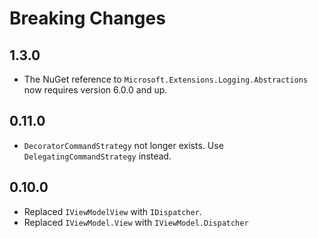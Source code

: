 # Breaking Changes

## 1.3.0
- The NuGet reference to `Microsoft.Extensions.Logging.Abstractions` now requires version 6.0.0 and up.

## 0.11.0
- `DecoratorCommandStrategy` not longer exists. Use `DelegatingCommandStrategy` instead.

## 0.10.0
- Replaced `IViewModelView` with `IDispatcher`.
- Replaced `IViewModel.View` with `IViewModel.Dispatcher`

